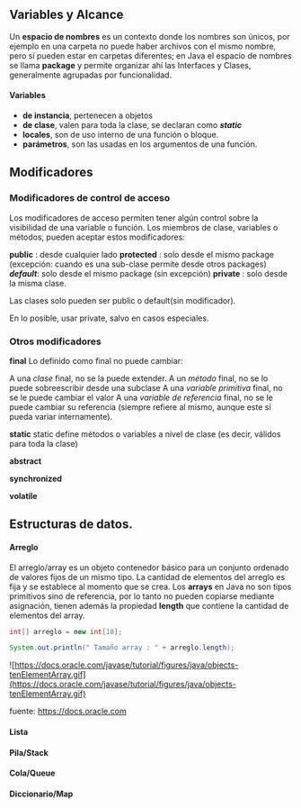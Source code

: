 ## Variables y Alcance

Un **espacio de nombres** es un contexto donde los nombres son únicos, por ejemplo en una carpeta no puede haber archivos con el mismo nombre, pero sí pueden estar en carpetas diferentes; en Java el espacio de nombres se llama **package** y permite organizar ahí las Interfaces y Clases, generalmente agrupadas por funcionalidad.

#### Variables 
  - **de instancia**, pertenecen a objetos  
  - **de clase**, valen para toda la clase, se declaran como ***static***  
  - **locales**, son de uso interno de una función o bloque.  
  - **parámetros**, son las usadas en los argumentos de una función.  

## Modificadores

### Modificadores de control de acceso

Los modificadores de acceso permiten tener algún control sobre la visibilidad de una variable o función.
Los miembros de clase, variables o métodos, pueden aceptar estos modificadores:

**public**    : desde cualquier lado
**protected** : solo desde el mismo package (excepción: cuando es una sub-clase permite desde otros packages)
***default***: solo desde el mismo package (sin excepción)
**private**   : solo desde la misma clase.

Las clases solo pueden ser public o default(sin modificador).

En lo posible, usar private, salvo en casos especiales.

### Otros modificadores 

**final**
Lo definido como final no puede cambiar:

A una *clase* final, no se la puede extender.
A un *método* final, no se lo puede sobreescribir desde una subclase
A una *variable primitiva* final, no se le puede cambiar el valor
A una *variable de referencia* final, no se le puede cambiar su referencia (siempre refiere al mismo, aunque este sí pueda variar internamente).

**static**
static define métodos o variables a nivel de clase (es decir, válidos para toda la clase)

**abstract**

**synchronized**

**volatile**


## Estructuras de datos.

#### Arreglo

El arreglo/array es un objeto contenedor básico para un conjunto ordenado de valores fijos de un mismo tipo. La cantidad de elementos del arreglo es fija y se establece al momento que se crea. Los **arrays** en Java no son tipos primitivos sino de referencia, por lo tanto no pueden copiarse mediante asignación, tienen además la propiedad **length** que contiene la cantidad de elementos del array.


```Java
int[] arreglo = new int[10];

System.out.println(" Tamaño array : " + arreglo.length);
```

![https://docs.oracle.com/javase/tutorial/figures/java/objects-tenElementArray.gif](https://docs.oracle.com/javase/tutorial/figures/java/objects-tenElementArray.gif)

fuente: https://docs.oracle.com

#### Lista


#### Pila/Stack


#### Cola/Queue


#### Diccionario/Map 



